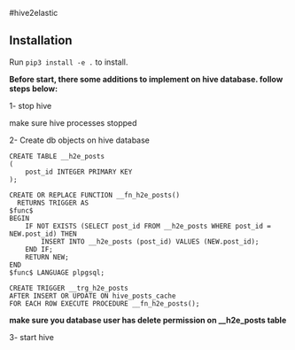 #hive2elastic

## Installation

Run `pip3 install -e .` to install.

**Before start, there some additions to implement on hive database. follow steps below:**

1- stop hive

make sure hive processes stopped

2- Create db objects on hive database

```
CREATE TABLE __h2e_posts
(
    post_id INTEGER PRIMARY KEY
);
```

```
CREATE OR REPLACE FUNCTION __fn_h2e_posts()
  RETURNS TRIGGER AS
$func$
BEGIN   
    IF NOT EXISTS (SELECT post_id FROM __h2e_posts WHERE post_id = NEW.post_id) THEN
    	INSERT INTO __h2e_posts (post_id) VALUES (NEW.post_id);
	END IF;
	RETURN NEW;
END
$func$ LANGUAGE plpgsql;
```

```
CREATE TRIGGER __trg_h2e_posts
AFTER INSERT OR UPDATE ON hive_posts_cache
FOR EACH ROW EXECUTE PROCEDURE __fn_h2e_posts();
```

**make sure you database user has delete permission on __h2e_posts table**

3- start hive
